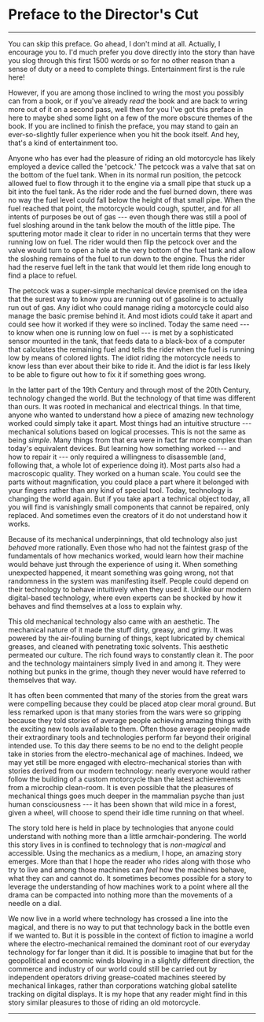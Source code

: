 
[//]: # (./two_preface.md)

[//]: # (This is _two_ underscore preface because it should come after the diagrams.)


# Preface to the Director's Cut
--------------------------------------------------------------------------------

You can skip this preface. Go ahead, I don't mind at all. Actually, I encourage you to. I'd much prefer you dove directly into the story than have you slog through this first 1500 words or so for no other reason than a sense of duty or a need to complete things. Entertainment first is the rule here!

However, if you are among those inclined to wring the most you possibly can from a book, or if you've already _read_ the book and are back to wring more out of it on a second pass, well then for you I've got this preface in here to maybe shed some light on a few of the more obscure themes of the book. If you are inclined to finish the preface, you may stand to gain an ever-so-slightly fuller experience when you hit the book itself. And hey, that's a kind of entertainment too.

Anyone who has ever had the pleasure of riding an old motorcycle has likely employed a device called the 'petcock.' The petcock was a valve that sat on the bottom of the fuel tank. When in its normal run position, the petcock allowed fuel to flow through it to the engine via a small pipe that stuck up a bit into the fuel tank. As the rider rode and the fuel burned down, there was no way the fuel level could fall below the height of that small pipe. When the fuel reached that point, the motorcycle would cough, sputter, and for all intents of purposes be out of gas --- even though there was still a pool of fuel sloshing around in the tank below the mouth of the little pipe. The sputtering motor made it clear to rider in no uncertain terms that they were running low on fuel. The rider would then flip the petcock over and the valve would turn to open a hole at the very bottom of the fuel tank and allow the sloshing remains of the fuel to run down to the engine. Thus the rider had the reserve fuel left in the tank that would let them ride long enough to find a place to refuel.

The petcock was a super-simple mechanical device premised on the idea that the surest way to know you are running out of gasoline is to actually run out of gas. Any idiot who could manage riding a motorcycle could also manage the basic premise behind it. And most idiots could take it apart and could see how it worked if they were so inclined. Today the same need --- to know when one is running low on fuel --- is met by a sophisticated sensor mounted in the tank, that feeds data to a black-box of a computer that calculates the remaining fuel and tells the rider when the fuel is running low by means of colored lights. The idiot riding the motorcycle needs to know less than ever about their bike to ride it. And the idiot is far less likely to be able to figure out how to fix it if something goes wrong.

In the latter part of the 19th Century and through most of the 20th Century, technology changed the world. But the technology of that time was different than ours. It was rooted in mechanical and electrical things. In that time, anyone who wanted to understand how a piece of amazing new technology worked could simply take it apart. Most things had an intuitive structure --- mechanical solutions based on logical processes. This is not the same as being _simple_. Many things from that era were in fact far more complex than today's equivalent devices. But learning how something worked --- and how to repair it --- only required a willingness to disassemble (and, following that, a whole lot of experience doing it). Most parts also had a macroscopic quality. They worked on a human scale. You could see the parts without magnification, you could place a part where it belonged with your fingers rather than any kind of special tool. Today, technology is changing the world again. But if you take apart a technical object today, all you will find is vanishingly small components that cannot be repaired, only replaced. And sometimes even the creators of it do not understand how it works.

Because of its mechanical underpinnings, that old technology also just _behaved_ more rationally. Even those who had not the faintest grasp of the fundamentals of how mechanics worked, would learn how their machine would behave just through the experience of using it. When something unexpected happened, it meant something was going wrong, not that randomness in the system was manifesting itself. People could depend on their technology to behave intuitively when they used it. Unlike our modern digital-based technology, where even experts can be shocked by how it behaves and find themselves at a loss to explain why.

This old mechanical technology also came with an aesthetic. The mechanical nature of it made the stuff dirty, greasy, and grimy. It was powered by the air-fouling burning of things, kept lubricated by chemical greases, and cleaned with penetrating toxic solvents. This aesthetic permeated our culture. The rich found ways to constantly clean it. The poor and the technology maintainers simply lived in and among it. They were nothing but punks in the grime, though they never would have referred to themselves that way.

It has often been commented that many of the stories from the great wars were compelling because they could be placed atop clear moral ground. But less remarked upon is that many stories from the wars were so gripping because they told stories of average people achieving amazing things with the exciting new tools available to them. Often those average people made their extraordinary tools and technologies perform far beyond their original intended use. To this day there seems to be no end to the delight people take in stories from the electro-mechanical age of machines. Indeed, we may yet still be more engaged with electro-mechanical stories than with stories derived from our modern technology: nearly everyone would rather follow the building of a custom motorcycle than the latest achievements from a microchip clean-room. It is even possible that the pleasures of mechanical things goes much deeper in the mammalian psyche than just human consciousness --- it has been shown that wild mice in a forest, given a wheel, will choose to spend their idle time running on that wheel.

The story told here is held in place by technologies that anyone could understand with nothing more than a little armchair-pondering. The world this story lives in is confined to technology that is _non-magical_ and accessible. Using the mechanics as a medium, I hope, an amazing story emerges. More than that I hope the reader who rides along with those who try to live and among those machines can _feel_ how the machines behave, what they can and cannot do. It sometimes becomes possible for a story to leverage the understanding of how machines work to a point where all the drama can be compacted into nothing more than the movements of a needle on a dial.

We now live in a world where technology has crossed a line into the magical, and there is no way to put that technology back in the bottle even if we wanted to. But it is possible in the context of fiction to imagine a world where the electro-mechanical remained the dominant root of our everyday technology for far longer than it did. It is possible to imagine that but for the geopolitical and economic winds blowing in a slightly different direction, the commerce and industry of our world could still be carried out by independent operators driving grease-coated machines steered by mechanical linkages, rather than corporations watching global satellite tracking on digital displays. It is my hope that any reader might find in this story similar pleasures to those of riding an old motorcycle.


--------------------------------------------------------------------------------


